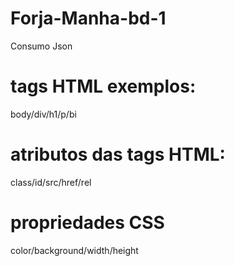 # Forja-Manha-bd-1
Consumo Json

# tags HTML exemplos:
body/div/h1/p/bi

# atributos das tags HTML:
class/id/src/href/rel

# propriedades CSS
color/background/width/height